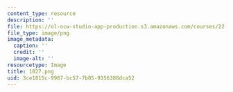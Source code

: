 ```yaml
---
content_type: resource
description: ''
file: https://ol-ocw-studio-app-production.s3.amazonaws.com/courses/22-01-introduction-to-nuclear-engineering-and-ionizing-radiation-fall-2016/3ce1815c9987bc577b859356388dca52_1027.png
file_type: image/png
image_metadata:
  caption: ''
  credit: ''
  image-alt: ''
resourcetype: Image
title: 1027.png
uid: 3ce1815c-9987-bc57-7b85-9356388dca52
---
```

